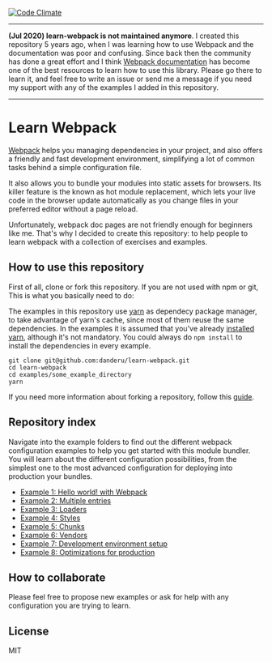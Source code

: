 [![Code Climate](https://codeclimate.com/github/danderu/learn-webpack/badges/gpa.svg)](https://codeclimate.com/github/danderu/learn-webpack)

---

**(Jul 2020) learn-webpack is not maintained anymore**. I created this repository 5 years ago, when I was learning how to use Webpack and the documentation was poor and confusing. Since back then the community has done a great effort and I think [Webpack documentation](https://webpack.js.org/concepts/) has become one of the best resources to learn how to use this library. Please go there to learn it, and feel free to write an issue or send me a message if you need my support with any of the examples I added in this repository.

---

# Learn Webpack
[Webpack](https://webpack.github.io/) helps you managing dependencies in your project, and also offers a friendly and fast development environment, simplifying a lot of common tasks behind a simple configuration file. 

It also allows you to bundle your modules into static assets for browsers. Its killer feature is the known as hot module replacement, which lets your live code in the browser update automatically as you change files in your preferred editor without a page reload.

Unfortunately, webpack doc pages are not friendly enough for beginners like me. That's why I decided to create this repository: to help people to learn webpack with a collection of exercises and examples.

## How to use this repository
First of all, clone or fork this repository. If you are not used with npm or git, This is what you basically need to do:

The examples in this repository use [yarn](https://yarnpkg.com/en/) as dependecy package manager, to take advantage of yarn's cache, since most of them reuse the same dependencies. In the examples it is assumed that you've already [installed yarn](https://yarnpkg.com/en/docs/install), although it's not mandatory. You could always do `npm install` to install the dependencies in every example.

```
git clone git@github.com:danderu/learn-webpack.git
cd learn-webpack
cd examples/some_example_directory
yarn
```

If you need more information about forking a repository, follow this [guide](https://help.github.com/articles/fork-a-repo/).

## Repository index
Navigate into the example folders to find out the different webpack configuration examples to help you get started with this module bundler. You will learn about the different configuration possibilities, from the simplest one to the most advanced configuration for deploying into production your bundles.

* [Example 1: Hello world! with Webpack](https://github.com/danderu/learn-webpack/tree/master/examples/hello-webpack)
* [Example 2: Multiple entries](https://github.com/danderu/learn-webpack/tree/master/examples/multiple-entries)
* [Example 3: Loaders](https://github.com/danderu/learn-webpack/tree/master/examples/loaders)
* [Example 4: Styles](https://github.com/danderu/learn-webpack/tree/master/examples/styles)
* [Example 5: Chunks](https://github.com/danderu/learn-webpack/tree/master/examples/chunks)
* [Example 6: Vendors](https://github.com/danderu/learn-webpack/tree/master/examples/vendors)
* [Example 7: Development environment setup](https://github.com/danderu/learn-webpack/tree/master/examples/development-environment-setup)
* [Example 8: Optimizations for production](https://github.com/danderu/learn-webpack/tree/master/optimizations-for-production)

## How to collaborate
Please feel free to propose new examples or ask for help with any configuration you are trying to learn.

## License
MIT
